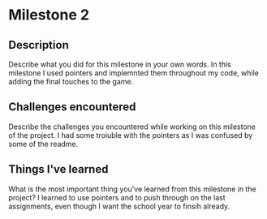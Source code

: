 # Milestone 2

## Description
Describe what you did for this milestone in your own words.
In this milestone I used pointers and implemnted them throughout my code, while adding the final touches to the game.

## Challenges encountered
Describe the challenges you encountered while working on this milestone of the project.
I had some troiuble with the pointers as I was confused by some of the readme.

## Things I've learned
What is the most important thing you've learned from this milestone in the project?
I learned to use pointers and to push through on the last assignments, even though I want the school year to finsih already.
